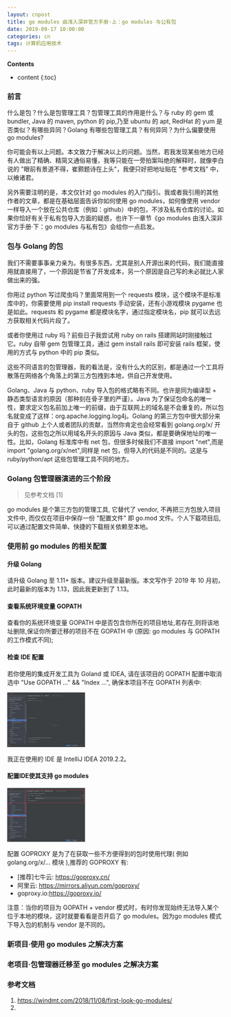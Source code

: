 ```yaml
---
layout: cnpost
title: go modules 由浅入深非官方手册·上：go modules 与公有包
date: 2019-09-17 10:00:00
categories: cn
tags: 计算机应用技术
--- 
```


__Contents__

* content
{:toc}

### 前言

什么是包？什么是包管理工具？包管理工具的作用是什么？与 ruby 的 gem 或 bundler, Java 的 maven, python 的 pip,乃至 ubuntu 的 apt, RedHat 的 yum 是否类似？有哪些异同？Golang 有哪些包管理工具？有何异同？为什么偏要使用 go modules?

你可能会有以上问题。本文致力于解决以上的问题。当然，若我发现某些地方已经有人做出了精确、精简又通俗易懂，我等只能在一旁拍案叫绝的解释时，就像李白说的 "眼前有景道不得，崔颢题诗在上头"，我便只好把地址贴在 "参考文档" 中，以飨诸君。

另外需要注明的是，本文仅针对 go modules 的入门指引。我或者我引用的其他作者的文章，都是在基础层面告诉你如何使用 go modules，如何像使用 vendor 一样导入一个放在公共仓库（例如：github）中的包，不涉及私有仓库的讨论。如果你恰好有关于私有包导入方面的疑惑，也许下一章节《go modules 由浅入深非官方手册·下：go modules 与私有包》会给你一点启发。

### 包与 Golang 的包

我们不需要事事亲力亲为。有很多东西，尤其是别人开源出来的代码，我们能直接用就直接用了，一个原因是节省了开发成本，另一个原因是自己写的未必就比人家做出来的强。

你用过 python 写过爬虫吗？里面常用到一个 requests 模块，这个模块不是标准库中的，你需要使用 pip install requests 手动安装，还有小游戏模块 pygame 也是如此。requests 和 pygame 都是模块名字，通过指定模块名，pip 就可以去远方获取相关代码片段了。

或者你使用过 ruby 吗？前些日子我尝试用 ruby on rails 搭建网站时刚接触过它。ruby 自带 gem 包管理工具，通过 gem install rails 即可安装 rails 框架，使用的方式与 python 中的 pip 类似。

这些不同语言的包管理器，我的看法是，没有什么大的区别，都是通过一个工具将散落在网络各个角落上的第三方包拽到本地，供自己开发使用。

Golang、Java 与 python、ruby 导入包的格式略有不同。也许是同为编译型 + 静态类型语言的原因（那种刻在骨子里的严谨）。Java 为了保证包命名的唯一性，要求定义包名前加上唯一的前缀，由于互联网上的域名是不会重复的，所以包名就变成了这样：org.apache.logging.log4j。Golang 的第三方包中很大部分来自于 github 上个人或者团队的贡献，当然你肯定也会经常看到 golang.org/x/ 开头的包，这些包之所以用域名开头的原因与 Java 类似，都是要确保地址的唯一性。比如，Golang 标准库中有 net 包，但很多时候我们不直接 import "net",而是 import "golang.org/x/net",同样是 net 包，但导入的代码是不同的。这是与 ruby/python/apt 这些包管理工具不同的地方。

### Golang 包管理器演进的三个阶段 

> 见参考文档 [1]

go modules 是个第三方包的管理工具, 它替代了 vendor, 不再把三方包放入项目文件中, 而仅仅在项目中保存一份 "配置文件" 即 go.mod 文件。个人下载项目后, 可以通过配置文件简单、快捷的下载相关依赖至本地。

### 使用前 go modules 的相关配置

#### 升级 Golang

请升级 Golang 至 1.11+ 版本。建议升级至最新版。本文写作于 2019 年 10 月初，此时最新的版本为 1.13，因此我更新到了 1.13。

#### 查看系统环境变量 GOPATH

查看你的系统环境变量 GOPATH 中是否包含你所在的项目地址,若存在,则将该地址删除,保证你所要迁移的项目不在 GOPATH 中 (原因: go modules 与 GOPATH 的工作模式不同);

#### 检查 IDE 配置

若你使用的集成开发工具为 Goland 或 IDEA, 请在该项目的 GOPATH 配置中取消选中 "Use GOPATH ..." && "Index ...", 确保本项目不在 GOPATH 列表中:

<p>
    <img src="/images/go-modules-gopath-settings.jpg" width="36%">
</p>

我正在使用的 IDE 是 IntelliJ IDEA 2019.2.2。

#### 配置IDE使其支持 go modules

<p>
    <img src="/images/go-modules-settings.jpg" width="36%">
</p>

配置 GOPROXY 是为了在获取一些不方便得到的包时使用代理( 例如golang.org/x/... 模块 ),推荐的 GOPROXY 有:

- [推荐]七牛云: https://goproxy.cn/
- 阿里云: https://mirrors.aliyun.com/goproxy/ 
- goproxy.io:https://goproxy.io/

注意：当你的项目为 GOPATH + vendor 模式时，有时你发现始终无法导入某个位于本地的模块，这时就要看看是否开启了 go modules。因为go modules 模式下导入包的机制与 vendor 是不同的。

### 新项目·使用 go modules 之解决方案



### 老项目·包管理器迁移至 go modules 之解决方案



### 参考文档
1. https://windmt.com/2018/11/08/first-look-go-modules/
2. 